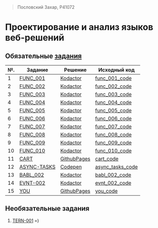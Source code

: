 > Пословский Захар, P41072 

# Проектирование и анализ языков веб-решений


## Обязательные [задания](https://github.com/GossJS/ifmo-2019/tree/tasks-2020-spring) 

|№.   | Задание | Решение | Исходный код |
|-----|---------|---------|--------------|
|1    | [FUNC_001](https://kodaktor.ru/func_001) | [Kodactor](https://kodaktor.ru/func_001_5b0ee) | [func_001_code](https://github.com/Flickque/ZakharWebLabs/blob/master/func/func-001.js) |
|2    | [FUNC_002](https://kodaktor.ru/func_002) | [Kodactor](https://kodaktor.ru/func_ea09d) | [func_002_code](https://github.com/Flickque/ZakharWebLabs/blob/master/func/func-002.js) |
|3    | [FUNC_003](https://kodaktor.ru/func_003) | [Kodactor](https://kodaktor.ru/func_ab491) | [func_003_code](https://github.com/Flickque/ZakharWebLabs/blob/master/func/func-003.js) |
|4    | [FUNC_004](https://kodaktor.ru/func_004) | [Kodactor](https://kodaktor.ru/func_2c913) | [func_004_code](https://github.com/Flickque/ZakharWebLabs/blob/master/func/func-004.js) |
|5    | [FUNC_005](https://kodaktor.ru/func_005) | [Kodactor](https://kodaktor.ru/func_b06e8) | [func_005_code](https://github.com/Flickque/ZakharWebLabs/blob/master/func/func-005.js) |
|6    | [FUNC_006](https://kodaktor.ru/func_006) | [Kodactor](https://kodaktor.ru/func_7d200) | [func_006_code](https://github.com/Flickque/ZakharWebLabs/blob/master/func/func-006.js) |
|7    | [FUNC_007](https://kodaktor.ru/func_007) | [Kodactor](https://kodaktor.ru/func_2ad67) | [func_007_code](https://github.com/Flickque/ZakharWebLabs/blob/master/func/func-007.js) |
|8    | [FUNC_008](https://kodaktor.ru/func_008) | [Kodactor](https://kodaktor.ru/func_dcdee) | [func_008_code](https://github.com/Flickque/ZakharWebLabs/blob/master/func/func-008.js) |
|9    | [FUNC_009](https://kodaktor.ru/func_009) | [Kodactor](https://kodaktor.ru/func_911ce) | [func_009_code](https://github.com/Flickque/ZakharWebLabs/blob/master/func/func-009.js) |
|10   | [FUNC_010](https://kodaktor.ru/func_010) | [Kodactor](https://kodaktor.ru/func_e0ba2) | [func_010_code](https://github.com/Flickque/ZakharWebLabs/blob/master/func/func-0010.js) |
|11   | [CART](https://kodaktor.ru/g/cart) | [GithubPages](https://flickque.github.io/ZakharWebLabs/cart/dist/) | [cart_code](https://github.com/Flickque/ZakharWebLabs/tree/master/cart) |
|12   | [ASYNC-TASKS](https://kodaktor.ru/async_tasks) | [Codepen](https://codepen.io/flickque/pen/xxZjyeg) | [async_tasks_code](https://github.com/Flickque/ZakharWebLabs/tree/master/async_tasks/asycn.js) |
|13  | [BABL_002](https://kodaktor.ru/babl_002) | [Kodactor](https://kodaktor.ru/bind02032018_a172a) | [babl_002_code](https://github.com/Flickque/ZakharWebLabs/blob/master/babl/babl-002.js) |
|14  | [EVNT-002](https://kodaktor.ru/evnt_002) | [Kodactor](https://kodaktor.ru/custom_b1137) | [evnt_002_code](https://github.com/Flickque/ZakharWebLabs/blob/master/evnt/evnt-002.js) |
|15  | [YOU](https://kodaktor.ru/evnt_002) | [GithubPages](https://flickque.github.io/ZakharWebLabs/you/) | [you_code](https://github.com/Flickque/ZakharWebLabs/tree/master/you/) |


## Необязательные задания
1. [TERN-001](https://kodaktor.ru/tern_74f1f)
=)
